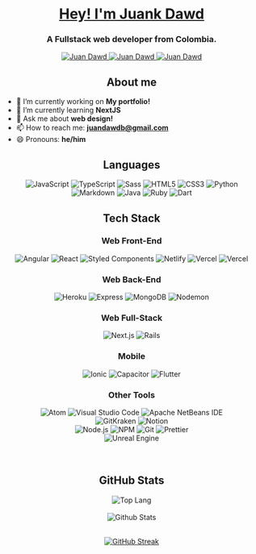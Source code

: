 <div align="center">

<a href="https://juankdawd.github.io" target="blank">
  <h1> Hey! I'm Juank Dawd</h1>
</a>
<h3> A Fullstack web developer from Colombia. </h3>

<a href="https://github.com/juankdawd/" target="blank">
  <img src="https://img.shields.io/badge/github%20-%23161b22.svg?&style=for-the-badge&logo=github&logoColor=white" alt="Juan Dawd"/>
</a>

<a href="https://www.linkedin.com/in/juandawd/" target="blank">
  <img src="https://img.shields.io/badge/linkedin%20-%230077B5.svg?&style=for-the-badge&logo=linkedin&logoColor=white" alt="Juan Dawd"/>
</a>

<a href="https://juankdawd-portfolio.vercel.app/" target="blank">
  <img src="https://img.shields.io/badge/website%20-%237100d3.svg?&style=for-the-badge&logoColor=white" alt="Juan Dawd"/>
</a>
</div>

<div align="center">

## About me

</div>

- 🔭 I’m currently working on **My portfolio!**
- 🌱 I’m currently learning **NextJS**
- 💬 Ask me about **web design!**
- 📫 How to reach me: **juandawdb@gmail.com**
- 😄 Pronouns: **he/him**

<div align="center">

## Languages

  <img src="https://img.shields.io/badge/javascript%20-%23F7DF1E.svg?&style=for-the-badge&logo=javascript&logoColor=black" alt="JavaScript"/>
  <img src="https://img.shields.io/badge/TypeScript-3178C6.svg?style=for-the-badge&logo=TypeScript&logoColor=white" alt="TypeScript"/>
  <img src="https://img.shields.io/badge/sass%20-%23CC6699.svg?&style=for-the-badge&logo=sass&logoColor=white" alt="Sass"/>
  <img src="https://img.shields.io/badge/html5%20-%23E34F26.svg?&style=for-the-badge&logo=html5&logoColor=white" alt="HTML5"/>
  <img src="https://img.shields.io/badge/css3%20-%231572B6.svg?&style=for-the-badge&logo=css3&logoColor=white" alt="CSS3"/>
  <img src="https://img.shields.io/badge/python%20-%233776AB.svg?&style=for-the-badge&logo=python&logoColor=white" alt="Python"/>
  <img src="https://img.shields.io/badge/markdown%20-%23000000.svg?&style=for-the-badge&logo=markdown&logoColor=white" alt="Markdown"/>
  <img src="https://img.shields.io/badge/java%20-%23007396.svg?&style=for-the-badge&logo=java&logoColor=white" alt="Java"/>

  <img src="https://img.shields.io/badge/Ruby-CC342D.svg?style=for-the-badge&logo=Ruby&logoColor=white" alt="Ruby"/>
  <img src="https://img.shields.io/badge/Dart-0175C2.svg?style=for-the-badge&logo=Dart&logoColor=white" alt="Dart"/>

## Tech Stack

### Web Front-End

  <img src="https://img.shields.io/badge/AngularJS-E23237.svg?style=for-the-badge&logo=AngularJS&logoColor=white" alt="Angular"/>
  <img src="https://img.shields.io/badge/react%20-%2361DAFB.svg?&style=for-the-badge&logo=react&logoColor=black" alt="React"/>
  <img src="https://img.shields.io/badge/styled--components-DB7093?style=for-the-badge&logo=styled-components&logoColor=white" alt="Styled Components"/>
  <img src="https://img.shields.io/badge/netlify%20-%2300C7B7.svg?&style=for-the-badge&logo=netlify&logoColor=white" alt="Netlify"/>
  <img src="https://img.shields.io/badge/vercel%20-%23000000.svg?&style=for-the-badge&logo=vercel&logoColor=white" alt="Vercel"/>
  <img src="https://img.shields.io/badge/Vite-646CFF.svg?style=for-the-badge&logo=Vite&logoColor=white" alt="Vercel"/>

### Web Back-End

  <img src="https://img.shields.io/badge/heroku%20-%23430098.svg?&style=for-the-badge&logo=heroku&logoColor=white" alt="Heroku"/>
  <img src="https://img.shields.io/badge/express%20-%23000000.svg?&style=for-the-badge&logo=express&logoColor=white" alt="Express"/>
  <img src="https://img.shields.io/badge/mongodb%20-%2347A248.svg?&style=for-the-badge&logo=mongodb&logoColor=white" alt="MongoDB"/>
  <img src="https://img.shields.io/badge/nodemon%20-%2376D04B.svg?&style=for-the-badge&logo=nodemon&logoColor=white" alt="Nodemon"/>

### Web Full-Stack

  <img src="https://img.shields.io/badge/next.js%20-%23000000.svg?&style=for-the-badge&logo=next.js&logoColor=white" alt="Next.js"/>
  <img src="https://img.shields.io/badge/Ruby%20on%20Rails-D30001.svg?style=for-the-badge&logo=Ruby-on-Rails&logoColor=white" alt="Rails"/>

### Mobile

  <img src="https://img.shields.io/badge/ionic%20-%233880FF.svg?&style=for-the-badge&logo=ionic&logoColor=white" alt="Ionic"/>
  <img src="https://img.shields.io/badge/capacitor%20-%23119EFF.svg?&style=for-the-badge&logo=capacitor&logoColor=white" alt="Capacitor"/>
  <img src="https://img.shields.io/badge/Flutter-02569B.svg?style=for-the-badge&logo=Flutter&logoColor=white" alt="Flutter"/>

### Other Tools

  <img src="https://img.shields.io/badge/atom%20-%2366595C.svg?&style=for-the-badge&logo=atom&logoColor=white" alt="Atom"/>
  <img src="https://img.shields.io/badge/visual studio code%20-%23007ACC.svg?&style=for-the-badge&logo=visual-studio-code&logoColor=white" alt="Visual Studio Code"/>
  <img src="https://img.shields.io/badge/apache netbeans ide%20-%231B6AC6.svg?&style=for-the-badge&logo=apache-netbeans-ide&logoColor=white" alt="Apache NetBeans IDE"/>

  <br />

  <img src="https://img.shields.io/badge/gitkraken%20-%23179287.svg?&style=for-the-badge&logo=gitkraken&logoColor=white" alt="GitKraken"/>
  <img src="https://img.shields.io/badge/notion%20-%23000000.svg?&style=for-the-badge&logo=notion&logoColor=white" alt="Notion"/>

  <br />

  <img src="https://img.shields.io/badge/node.js%20-%23339933.svg?&style=for-the-badge&logo=node.js&logoColor=white" alt="Node.js"/>
  <img src="https://img.shields.io/badge/npm%20-%23CB3837.svg?&style=for-the-badge&logo=npm&logoColor=white" alt="NPM"/>
  <img src="https://img.shields.io/badge/git%20-%23F05032.svg?&style=for-the-badge&logo=git&logoColor=white" alt="Git"/>
  <img src="https://img.shields.io/badge/prettier%20-%23F7B93E.svg?&style=for-the-badge&logo=prettier&logoColor=black" alt="Prettier"/>

  <br/>

  <img src="https://img.shields.io/badge/unreal engine%20-%23313131.svg?&style=for-the-badge&logo=unreal-engine&logoColor=white" alt="Unreal Engine"/>

</div>

<br />
<br />

<div align="center">

## GitHub Stats

<img align='center' src="https://github-readme-stats.vercel.app/api/top-langs/?username=anuraghazra&count_private=true&show_icons=true&bg_color=85,000,FF0000&text_color=FFF&title_color=FFF&icon_color=FFF&border_color=000&layout=donut" alt="Top Lang">
<br />
<br />
<img align='center' src="https://github-readme-stats.vercel.app/api?username=juankdawd&count_private=true&show_icons=true&bg_color=850,000,FF0000&text_color=FFF&title_color=FFF&icon_color=FFF&border_color=000" alt="Github Stats"/>

<br />
<br />

<a href="https://git.io/streak-stats"><img src="https://github-readme-streak-stats.herokuapp.com?user=JuankDawd&theme=highcontrast&border_radius=5&card_width=500&background=85%2C000000%2CFF0000" alt="GitHub Streak" /></a>

</div>
